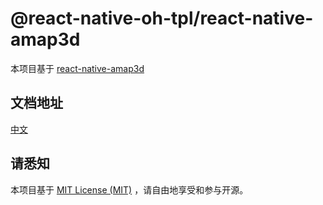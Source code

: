 # @react-native-oh-tpl/react-native-amap3d
本项目基于 [react-native-amap3d](https://github.com/qiuxiang/react-native-amap3d)
## 文档地址
[中文](https://gitee.com/react-native-oh-library/usage-docs/tree/master/zh-cn/react-native-amap3d.md)
## 请悉知
本项目基于 [MIT License (MIT)](https://github.com/qiuxiang/react-native-amap3d/blob/main/license) ，请自由地享受和参与开源。

